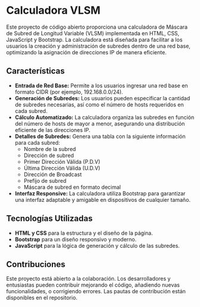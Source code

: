 # Calculadora VLSM

Este proyecto de código abierto proporciona una calculadora de Máscara de Subred de Longitud Variable (VLSM) implementada en HTML, CSS, JavaScript y Bootstrap. La calculadora está diseñada para facilitar a los usuarios la creación y administración de subredes dentro de una red base, optimizando la asignación de direcciones IP de manera eficiente.

## Características

- **Entrada de Red Base:** Permite a los usuarios ingresar una red base en formato CIDR (por ejemplo, 192.168.0.0/24).
- **Generación de Subredes:** Los usuarios pueden especificar la cantidad de subredes necesarias, así como el número de hosts requeridos en cada subred.
- **Cálculo Automatizado:** La calculadora organiza las subredes en función del número de hosts de mayor a menor, asegurando una distribución eficiente de las direcciones IP.
- **Detalles de Subredes:** Genera una tabla con la siguiente información para cada subred:
  - Nombre de la subred
  - Dirección de subred
  - Primer Dirección Válida (P.D.V)
  - Última Dirección Válida (U.D.V)
  - Dirección de Broadcast
  - Prefijo de subred
  - Máscara de subred en formato decimal
- **Interfaz Responsive:** La calculadora utiliza Bootstrap para garantizar una interfaz adaptable y amigable en dispositivos de cualquier tamaño.

## Tecnologías Utilizadas

- **HTML y CSS** para la estructura y el diseño de la página.
- **Bootstrap** para un diseño responsivo y moderno.
- **JavaScript** para la lógica de generación y cálculo de las subredes.

## Contribuciones

Este proyecto está abierto a la colaboración. Los desarrolladores y entusiastas pueden contribuir mejorando el código, añadiendo nuevas funcionalidades, o corrigiendo errores. Las pautas de contribución están disponibles en el repositorio.
